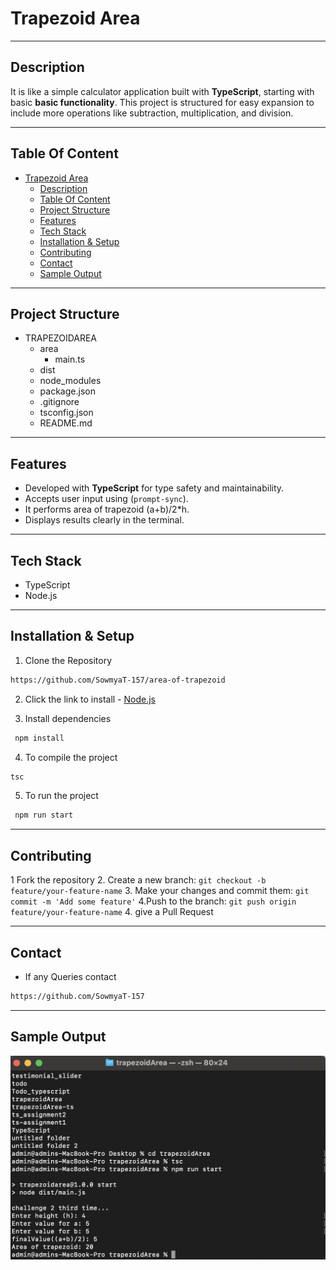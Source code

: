 # Trapezoid Area
---
## Description
It is like a simple calculator application built with **TypeScript**, starting with basic **basic functionality**. This project is structured for easy expansion to include more operations like subtraction, multiplication, and division.

---

## Table Of Content
- [Trapezoid Area](#trapezoid-area)
  - [Description](#description)
  - [Table Of Content](#table-of-content)
  - [Project Structure](#project-structure)
  - [Features](#features)
  - [Tech Stack](#tech-stack)
  - [Installation  \& Setup](#installation---setup)
  - [Contributing](#contributing)
  - [Contact](#contact)
  - [Sample Output](#sample-output)
---
## Project Structure
- TRAPEZOIDAREA
  - area         
    - main.ts   
  - dist 
  - node_modules               
  - package.json
  - .gitignore
  - tsconfig.json
  - README.md

---
## Features
- Developed with **TypeScript** for type safety and maintainability.
- Accepts user input using (`prompt-sync`).
- It performs area of trapezoid (a+b)/2*h.
- Displays results clearly in the terminal.


---

## Tech Stack
- TypeScript
- Node.js


---

## Installation  & Setup
1. Clone the Repository
```bash
https://github.com/SowmyaT-157/area-of-trapezoid   
 ```

2. Click the link to install - [Node.js](https://nodejs.org/) 

3. Install dependencies 
```bash
 npm install
 ```
4. To compile the project 
```bash
tsc
```
5. To run the project 
```bash
 npm run start
 ```

---
## Contributing

1 Fork the repository
2. Create a new branch: `git checkout -b feature/your-feature-name`
3. Make your changes and commit them: `git commit -m 'Add some feature'`
4.Push to the branch: `git push origin feature/your-feature-name`
4. give a Pull Request
   
---
## Contact
- If any Queries contact 
```bash 
https://github.com/SowmyaT-157
```
---
## Sample Output
![assert](assert/trapezoid.png)

